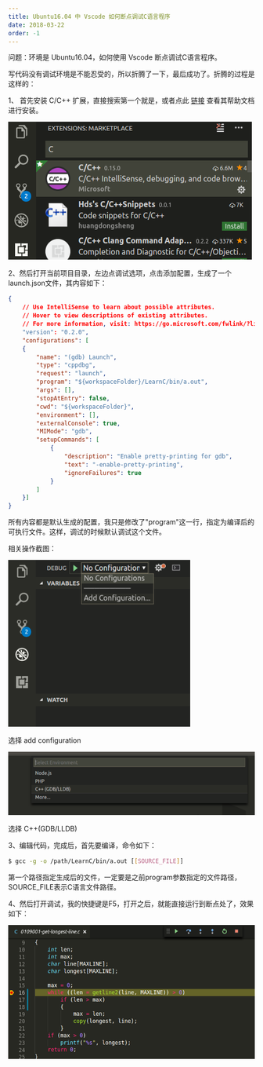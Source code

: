 ```yaml
---
title: Ubuntu16.04 中 Vscode 如何断点调试C语言程序
date: 2018-03-22
order: -1
---
```


问题：环境是 Ubuntu16.04，如何使用 Vscode 断点调试C语言程序。

写代码没有调试环境是不能忍受的，所以折腾了一下，最后成功了。折腾的过程是这样的：

1、 首先安装 C/C++ 扩展，直接搜索第一个就是，或者点此 <a  href="https://marketplace.visualstudio.com/items?itemName=ms-vscode.cpptools" target="_blank" rel="noopener noreferrer">链接</a> 查看其帮助文档进行安装。

![](/blog/imgs/403bb2df2f9263206caf41a04f03c605.png)

2、然后打开当前项目目录，左边点调试选项，点击添加配置，生成了一个launch.json文件，其内容如下：
``` json
{
    // Use IntelliSense to learn about possible attributes.
    // Hover to view descriptions of existing attributes.
    // For more information, visit: https://go.microsoft.com/fwlink/?linkid=830387
    "version": "0.2.0",
    "configurations": [
    {
        "name": "(gdb) Launch",
        "type": "cppdbg",
        "request": "launch",
        "program": "${workspaceFolder}/LearnC/bin/a.out",
        "args": [],
        "stopAtEntry": false,
        "cwd": "${workspaceFolder}",
        "environment": [],
        "externalConsole": true,
        "MIMode": "gdb",
        "setupCommands": [
            {
                "description": "Enable pretty-printing for gdb",
                "text": "-enable-pretty-printing",
                "ignoreFailures": true
            }
        ]
    }]
}
```
所有内容都是默认生成的配置，我只是修改了"program"这一行，指定为编译后的可执行文件。这样，调试的时候默认调试这个文件。

相关操作截图：

![](/blog/imgs/30a63f3c117cb55618162a956935376d.png)

选择 add configuration

![](/blog/imgs/d51427ece2203d98f6f94d26dee5c871.png)

选择 C++(GDB/LLDB)

3、编辑代码，完成后，首先要编译，命令如下：
``` sh
$ gcc -g -o /path/LearnC/bin/a.out [[SOURCE_FILE]]
```
第一个路径指定生成后的文件，一定要是之前program参数指定的文件路径，SOURCE_FILE表示C语言文件路径。

4、然后打开调试，我的快捷键是F5，打开之后，就能直接运行到断点处了，效果如下：

![](/blog/imgs/469da5ef9b4cd39fc0d81a1647d46f09.png)